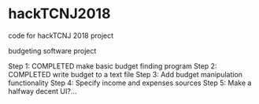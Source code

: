 # hackTCNJ2018
code for hackTCNJ 2018 project

budgeting software project

Step 1: COMPLETED make basic budget finding program
Step 2: COMPLETED write budget to a text file
Step 3: Add budget manipulation functionality
Step 4: Specify income and expenses sources
Step 5: Make a halfway decent UI?...